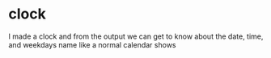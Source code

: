 # clock
I made a clock and from the output we can get to know about the date, time, and weekdays name like a normal calendar shows
